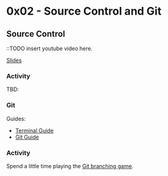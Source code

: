 # 0x02 - Source Control and Git

<!--
* GitHub as a tool
* Git + GitHub fundamentals, writing commits, messages, pull requests, forking,
  get familiar with how to save their code & collaborate on that platform.
    * memorization game (flash card / jeopardy) to learn new coding terms.
      * forking
      * pull request
      * repo
      * merging
      * checkout
      * push and pull
      * branching
      * clone
      * add
      * commit
    * intro to the concept of pull requests and collaborating on code
    * branching - exercise could be a story "once upon a time in a land far far
      away..." and could add sentences.
* Positive Sandwhich! Rule for giving feedback on code.
  * Start with something positive, layer in constructive criticism, end with
    something positive.
* Create GitHub account. Add the Latinitas org badge to their profile.
  * Add README's - first repo on their page. Can personalize, add their bio,
    icebreakers, favorite emojis/ what they wanna do in the future.
  * Example of ReadME repo https://github.com/Apang20
* Rinse & repeat exercises (source control, do an exercise each class?)
-->

## Source Control

::TODO insert youtube video here.

[Slides](./slides.html)

### Activity

TBD:

### Git

Guides:

* [Terminal Guide](../../guides/terminal.html)
* [Git Guide](../../guides/git.html)

### Activity

Spend a little time playing the [Git branching game][git_game].

[gh_pages]: https://lab.github.com/githubtraining/github-pages
[git]: https://git-scm.com/
[git_game]: https://learngitbranching.js.org/
[git_handbook]: https://guides.github.com/introduction/git-handbook/
[guides]: https://guides.github.com/
[integrated_terminal]: https://code.visualstudio.com/docs/editor/integrated-terminal
[learn_enough]: https://www.learnenough.com/command-line-tutorial/basics
[scm]: https://www.atlassian.com/git/tutorials/what-is-version-control
